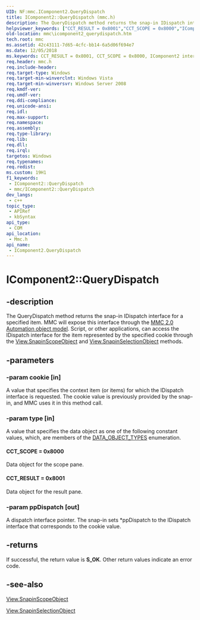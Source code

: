 ```yaml
---
UID: NF:mmc.IComponent2.QueryDispatch
title: IComponent2::QueryDispatch (mmc.h)
description: The QueryDispatch method returns the snap-in IDispatch interface for a specified item.
helpviewer_keywords: ["CCT_RESULT = 0x8001","CCT_SCOPE = 0x8000","IComponent2 interface [MMC]","QueryDispatch method","IComponent2.QueryDispatch","IComponent2::QueryDispatch","QueryDispatch","QueryDispatch method [MMC]","QueryDispatch method [MMC]","IComponent2 interface","_slate_icomponent2_querydispatch","mmc.icomponent2_querydispatch","mmc/IComponent2::QueryDispatch"]
old-location: mmc\icomponent2_querydispatch.htm
tech.root: mmc
ms.assetid: 42c43111-7d65-4cfc-bb14-6a5d06f694e7
ms.date: 12/05/2018
ms.keywords: CCT_RESULT = 0x8001, CCT_SCOPE = 0x8000, IComponent2 interface [MMC],QueryDispatch method, IComponent2.QueryDispatch, IComponent2::QueryDispatch, QueryDispatch, QueryDispatch method [MMC], QueryDispatch method [MMC],IComponent2 interface, _slate_icomponent2_querydispatch, mmc.icomponent2_querydispatch, mmc/IComponent2::QueryDispatch
req.header: mmc.h
req.include-header: 
req.target-type: Windows
req.target-min-winverclnt: Windows Vista
req.target-min-winversvr: Windows Server 2008
req.kmdf-ver: 
req.umdf-ver: 
req.ddi-compliance: 
req.unicode-ansi: 
req.idl: 
req.max-support: 
req.namespace: 
req.assembly: 
req.type-library: 
req.lib: 
req.dll: 
req.irql: 
targetos: Windows
req.typenames: 
req.redist: 
ms.custom: 19H1
f1_keywords:
 - IComponent2::QueryDispatch
 - mmc/IComponent2::QueryDispatch
dev_langs:
 - c++
topic_type:
 - APIRef
 - kbSyntax
api_type:
 - COM
api_location:
 - Mmc.h
api_name:
 - IComponent2.QueryDispatch
---
```


# IComponent2::QueryDispatch


## -description

The 
QueryDispatch method returns the snap-in IDispatch interface for a specified item. MMC will expose this interface through the 
<a href="/previous-versions/windows/desktop/mmc/mmc-2-0-automation-object-model">MMC 2.0 Automation object model</a>. Script, or other applications, can access the IDispatch interface for the item represented by the specified cookie through the 
<a href="/previous-versions/windows/desktop/mmc/view-snapinscopeobject">View.SnapinScopeObject</a> and 
<a href="/previous-versions/windows/desktop/mmc/view-snapinselectionobject">View.SnapinSelectionObject</a> methods.

## -parameters

### -param cookie [in]

A value that specifies the context item (or items) for which the IDispatch interface is requested. The cookie value is previously provided by the snap-in, and MMC uses it in this method call.

### -param type [in]

A value that specifies the data object as one of the following constant values, which, are members of the 
<a href="/windows/desktop/api/mmc/ne-mmc-data_object_types">DATA_OBJECT_TYPES</a> enumeration.



#### CCT_SCOPE = 0x8000

Data object for the scope pane.



#### CCT_RESULT = 0x8001

Data object for the result pane.

### -param ppDispatch [out]

A dispatch interface pointer. The snap-in sets *ppDispatch to the IDispatch interface that corresponds  to the cookie value.

## -returns

If successful, the return value is <b>S_OK</b>. Other return values indicate an error code.

## -see-also

<a href="/previous-versions/windows/desktop/mmc/view-snapinscopeobject">View.SnapinScopeObject</a>



<a href="/previous-versions/windows/desktop/mmc/view-snapinselectionobject">View.SnapinSelectionObject</a>